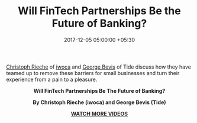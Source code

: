 ﻿---
title: Will FinTech Partnerships Be the Future of Banking?
date: 2017-12-05 05:00:00 +05:30
tags:
- Asia
- Banking
- Retail Banking
- BankTech
- Europe
- fintech
- insights
- iwoca
- Tide
- US
- video
Image: "/uploads/interview.jpg"
Person: Elena Mesropyan
category:
- BankTech
- Retail Banking
- Banking
- Fintech
- Insights
Markets:
- Asia
- Banking
- Retail Banking
- BankTech
- Europe
- fintech
- insights
- iwoca
- Tide
- US
type: post
status: publish
Video: https://www.youtube.com/embed/lYEsCgbcpvk
layout: post
---

<p><a href="https://www.linkedin.com/in/christophrieche/">Christoph Rieche</a> of <a href="https://www.iwoca.co.uk/">iwoca</a> and <a href="https://www.linkedin.com/in/georgebevis/">George Bevis</a> of Tide discuss how they have teamed up to remove these barriers for small businesses and turn their experience from a pain to a pleasure.</p>
<div align="center"></div>
<p style="text-align: center;"><strong>Will FinTech Partnerships Be The Future of Banking? </strong></p>
<p style="text-align: center;"><strong>By Christoph Rieche (iwoca) and George Bevis (Tide)</strong></p>
<p style="text-align: center;"><strong><a href="https://letstalkpayments.com/?s=video">WATCH MORE VIDEOS</a></strong></p>
